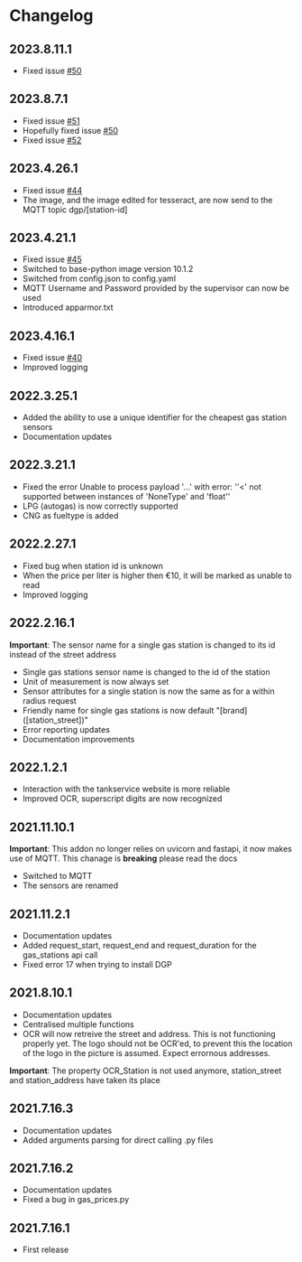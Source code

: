 # Changelog

## 2023.8.11.1
- Fixed issue [#50](https://github.com/Skons/hassio-addons/issues/50)

## 2023.8.7.1
- Fixed issue [#51](https://github.com/Skons/hassio-addons/issues/51)
- Hopefully fixed issue [#50](https://github.com/Skons/hassio-addons/issues/50)
- Fixed issue [#52](https://github.com/Skons/hassio-addons/issues/52)

## 2023.4.26.1

- Fixed issue [#44](https://github.com/Skons/hassio-addons/issues/44)
- The image, and the image edited for tesseract, are now send to the MQTT topic dgp/[station-id]

## 2023.4.21.1

- Fixed issue [#45](https://github.com/Skons/hassio-addons/issues/45)
- Switched to base-python image version 10.1.2
- Switched from config.json to config.yaml
- MQTT Username and Password provided by the supervisor can now be used
- Introduced apparmor.txt

## 2023.4.16.1

- Fixed issue [#40](https://github.com/Skons/hassio-addons/issues/40)
- Improved logging

## 2022.3.25.1

- Added the ability to use a unique identifier for the cheapest gas station sensors
- Documentation updates

## 2022.3.21.1

- Fixed the error Unable to process payload '...' with error: ''<' not supported between instances of 'NoneType' and 'float''
- LPG (autogas) is now correctly supported
- CNG as fueltype is added

## 2022.2.27.1

- Fixed bug when station id is unknown
- When the price per liter is higher then €10, it will be marked as unable to read
- Improved logging

## 2022.2.16.1

**Important**: The sensor name for a single gas station is changed to its id instead of the street address

- Single gas stations sensor name is changed to the id of the station
- Unit of measurement is now always set
- Sensor attributes for a single station is now the same as for a within radius request
- Friendly name for single gas stations is now default "[brand] ([station_street])"
- Error reporting updates
- Documentation improvements


## 2022.1.2.1

- Interaction with the tankservice website is more reliable
- Improved OCR, superscript digits are now recognized

## 2021.11.10.1

**Important**: This addon no longer relies on uvicorn and fastapi, it now makes use of MQTT. This chanage is **breaking** please read the docs

- Switched to MQTT
- The sensors are renamed

## 2021.11.2.1

- Documentation updates
- Added request_start, request_end and request_duration for the gas_stations api call
- Fixed error 17 when trying to install DGP

## 2021.8.10.1

- Documentation updates
- Centralised multiple functions
- OCR will now retreive the street and address. This is not functioning properly yet. The logo should not be OCR'ed, to prevent this the location of the logo in the picture is assumed. Expect errornous addresses.

**Important**: The property OCR_Station is not used anymore, station_street and station_address have taken its place

## 2021.7.16.3

- Documentation updates
- Added arguments parsing for direct calling .py files

## 2021.7.16.2

- Documentation updates
- Fixed a bug in gas_prices.py

## 2021.7.16.1

- First release